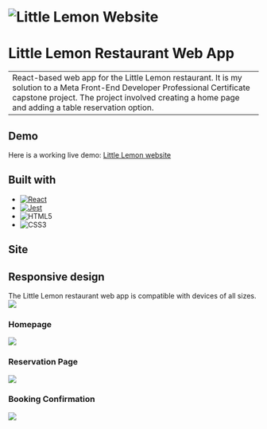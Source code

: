 # ![Little Lemon Website](screenshots/home.png)
# Little Lemon Restaurant Web App
<table>
<tr>
<td>
  React-based web app for the Little Lemon restaurant. It is my solution to a Meta Front-End Developer Professional Certificate capstone project. The project involved creating a home page and adding a table reservation option.
</td>
</tr>
</table>



## Demo
Here is a working live demo: [Little Lemon website](https://kwiatkowskimaciej.github.io/react-restaurant-web-app/)

## Built with

* [![React][React.js]][React-url]
* [![Jest][jest]][jest-url]
* ![HTML5](https://img.shields.io/badge/html5-%23E34F26.svg?style=for-the-badge&logo=html5&logoColor=white)
* ![CSS3](https://img.shields.io/badge/css3-%231572B6.svg?style=for-the-badge&logo=css3&logoColor=white)

## Site

## Responsive design
The Little Lemon restaurant web app is compatible with devices of all sizes.
![](screenshots/all-devices.png)

### Homepage

![](screenshots/homepage.png)

### Reservation Page
![](screenshots/reservation_page.png)

### Booking Confirmation
![](screenshots/booking.png)


[React.js]: https://img.shields.io/badge/React-20232A?style=for-the-badge&logo=react&logoColor=61DAFB
[React-url]: https://reactjs.org/

[jest]: https://img.shields.io/badge/-jest-%23C21325?style=for-the-badge&logo=jest&logoColor=white
[jest-url]: https://testing-library.com
